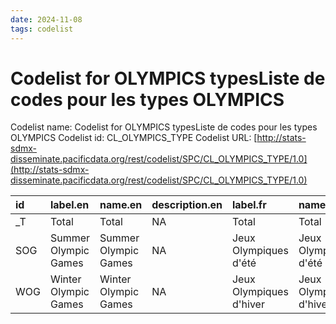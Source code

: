 ```yaml
---
date: 2024-11-08
tags: codelist
---
```


# Codelist for OLYMPICS typesListe de codes pour les types OLYMPICS

Codelist name: Codelist for OLYMPICS typesListe de codes pour les types OLYMPICS
Codelist id: CL_OLYMPICS_TYPE
Codelist URL: [http://stats-sdmx-disseminate.pacificdata.org/rest/codelist/SPC/CL_OLYMPICS_TYPE/1.0](http://stats-sdmx-disseminate.pacificdata.org/rest/codelist/SPC/CL_OLYMPICS_TYPE/1.0)

|id  |label.en             |name.en              |description.en |label.fr                |name.fr                 |description.fr |
|:---|:--------------------|:--------------------|:--------------|:-----------------------|:-----------------------|:--------------|
|_T  |Total                |Total                |NA             |Total                   |Total                   |NA             |
|SOG |Summer Olympic Games |Summer Olympic Games |NA             |Jeux Olympiques d'été   |Jeux Olympiques d'été   |NA             |
|WOG |Winter Olympic Games |Winter Olympic Games |NA             |Jeux Olympiques d'hiver |Jeux Olympiques d'hiver |NA             |
